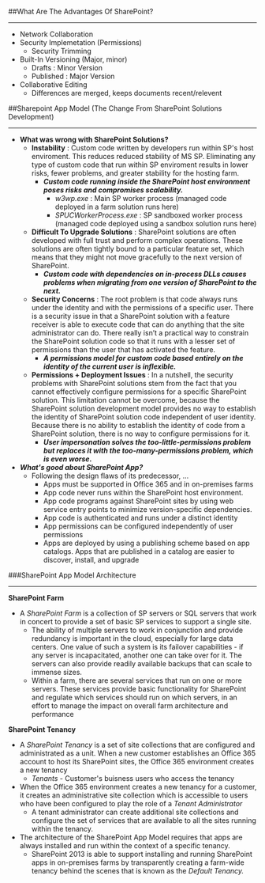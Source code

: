 ##What Are The Advantages Of SharePoint?

---

  - Network Collaboration
  - Security Implemetation (Permissions)
    - Security Trimming 
  - Built-In Versioning (Major, minor)
    - Drafts : Minor Version
    - Published : Major Version
  - Collaborative Editing
    - Differences are merged, keeps documents recent/relevent

##Sharepoint App Model (The Change From SharePoint Solutions Development)

---

  - **What was wrong with SharePoint Solutions?** 
    - **Instability** : Custom code written by developers run within SP's host enviroment. This reduces reduced stability of MS SP. Eliminating any type of custom code that run within SP enviroment results in lower risks, fewer problems, and greater stability for the hosting farm. 
      - ***Custom code running inside the SharePoint host environment poses risks and compromises scalability.***
        - *w3wp.exe* : Main SP worker process (managed code deployed in a farm solution runs here)
        - *SPUCWorkerProcess.exe* : SP sandboxed worker process (managed code deployed using a sandbox solution runs here)
    - **Difficult To Upgrade Solutions** : SharePoint solutions are often developed with full trust and perform complex operations. These solutions are often tightly bound to a particular feature set, which means that they might not move gracefully to the next version of SharePoint. 
      - ***Custom code with dependencies on in-process DLLs causes problems when migrating from one version of SharePoint to the next.***
    - **Security Concerns** : The root problem is that code always runs under the identity and with the permissions of a specific user. There is a security issue in that a SharePoint solution with a feature receiver is able to execute code that can do anything that the site administrator can do. There really isn’t a practical way to constrain the SharePoint solution code so that it runs with a lesser set of permissions than the user that has activated the feature. 
      - ***A permissions model for custom code based entirely on the identity of the current user is inflexible.***
    - **Permissions + Deployment Issues** : In a nutshell, the security problems with SharePoint solutions stem from the fact that you cannot effectively configure permissions for a specific SharePoint solution. This limitation cannot be overcome, because the SharePoint solution development model provides no way to establish the identity of SharePoint solution code independent of user identity. Because there is no ability to establish the identity of code from a SharePoint solution, there is no way to configure permissions for it.
      - ***User impersonation solves the too-little-permissions problem but replaces it with the too-many-permissions problem, which is even worse.***
  - ***What's good about SharePoint App?***
    - Following the design flaws of its predecessor, ...
      - Apps must be supported in Office 365 and in on-premises farms
      - App code never runs within the SharePoint host environment.
      - App code programs against SharePoint sites by using web service entry points to minimize version-specific dependencies.
      - App code is authenticated and runs under a distinct identity
      - App permissions can be configured independently of user permissions
      - Apps are deployed by using a publishing scheme based on app catalogs. Apps that are published in a catalog are easier to discover, install, and upgrade

###SharePoint App Model Architecture

---

**SharePoint Farm**
  - A *SharePoint Farm* is a collection of SP servers or SQL servers that work in concert to provide a set of basic SP services to support a single site. 
    - The ability of multiple servers to work in conjunction and provide redundancy is important in the cloud, especially for large data centers. One value of such a system is its failover capabilities - if any server is incapacitated, another one can take over for it. The servers can also provide readily available backups that can scale to immense sizes.
    - Within a farm, there are several services that run on one or more servers. These services provide basic functionality for SharePoint and regulate which services should run on which servers, in an effort to manage the impact on overall farm architecture and performance
      
**SharePoint Tenancy** 
  - A *SharePoint Tenancy* is a set of site collections that are configured and administrated as a unit. When a new customer establishes an Office 365 account to host its SharePoint sites, the Office 365 environment creates a new tenancy
    - *Tenants* - Customer's buisness users who access the tenancy
  - When the Office 365 environment creates a new tenancy for a customer, it creates an administrative site collection which is accessible to users who have been configured to play the role of a *Tenant Administrator*
    -  A tenant administrator can create additional site collections and configure the set of services that are available to all the sites running within the tenancy.
  - The architecture of the SharePoint App Model requires that apps are always installed and run within the context of a specific tenancy. 
    - SharePoint 2013 is able to support installing and running SharePoint apps in on-premises farms by transparently creating a farm-wide tenancy behind the scenes that is known as the *Default Tenancy.*
    
  
